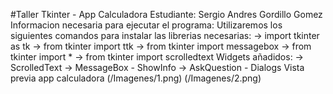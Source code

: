 #Taller Tkinter - App Calculadora 
Estudiante: Sergio Andres Gordillo Gomez
Informacion necesaria para ejecutar el programa:
  Utilizaremos los siguientes comandos para instalar las librerias necesarias:
    → import tkinter as tk
    → from tkinter import ttk
    → from tkinter import messagebox
    → from tkinter import *
    → from tkinter import scrolledtext
  Widgets añadidos:
    → ScrolledText
    → MessageBox - ShowInfo
    → AskQuestion - Dialogs
Vista previa app calculadora
(/Imagenes/1.png)
(/Imagenes/2.png)
